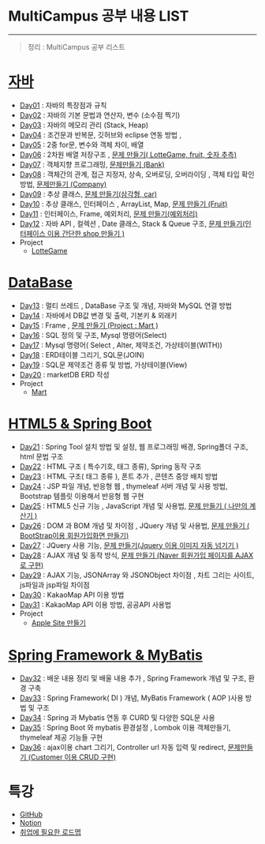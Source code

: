 # MultiCampus 공부 내용 LIST

---

> 정리 : MultiCampus 공부 리스트

# [자바 ](https://github.com/wonyoung0207/TIL/tree/master/MultiCampus/Java)

- [Day01](https://github.com/wonyoung0207/TIL/blob/master/MultiCampus/%EB%B0%B0%EC%9A%B4%20%EB%82%B4%EC%9A%A9%20List/Day01.md) : 자바의 특장점과 규칙
- [Day02](https://github.com/wonyoung0207/TIL/blob/master/MultiCampus/%EB%B0%B0%EC%9A%B4%20%EB%82%B4%EC%9A%A9%20List/Day02.md) : 자바의 기본 문법과 연산자, 변수 (소수점 찍기)
- [Day03](https://github.com/wonyoung0207/TIL/blob/master/MultiCampus/%EB%B0%B0%EC%9A%B4%20%EB%82%B4%EC%9A%A9%20List/Day02.md) : 자바의 메모리 관리 (Stack, Heap) 
- [Day04](https://github.com/wonyoung0207/TIL/blob/master/MultiCampus/%EB%B0%B0%EC%9A%B4%20%EB%82%B4%EC%9A%A9%20List/Day05.md) : 조건문과 반복문, 깃허브와 eclipse 연동 방법 , 
- [Day05](https://github.com/wonyoung0207/TIL/blob/master/MultiCampus/%EB%B0%B0%EC%9A%B4%20%EB%82%B4%EC%9A%A9%20List/Day05.md) : 2중 for문, 변수와 객체 차이, 배열 
- [Day06](https://github.com/wonyoung0207/TIL/blob/master/MultiCampus/%EB%B0%B0%EC%9A%B4%20%EB%82%B4%EC%9A%A9%20List/Day06.md) : 2차원 배열 저장구조 , [문제 만들기( LotteGame, fruit, 숫자 추측)](https://github.com/wonyoung0207/TIL/tree/master/MultiCampus/Java/Day06) 
- [Day07](https://github.com/wonyoung0207/TIL/blob/master/MultiCampus/%EB%B0%B0%EC%9A%B4%20%EB%82%B4%EC%9A%A9%20List/Day07.md) : 객체지향 프로그래밍, [문제만들기 (Bank)](https://github.com/wonyoung0207/TIL/blob/master/MultiCampus/Java/Day07/bank.java) 
- [Day08](https://github.com/wonyoung0207/TIL/blob/master/MultiCampus/%EB%B0%B0%EC%9A%B4%20%EB%82%B4%EC%9A%A9%20List/Day08.md) : 객체간의 관계, 접근 지정자, 상속, 오버로딩, 오버라이딩 , 객체 타입 확인방법, [문제만들기 (Company)](https://github.com/wonyoung0207/TIL/blob/master/MultiCampus/Java/Day08)
- [Day09](https://github.com/wonyoung0207/TIL/blob/master/MultiCampus/%EB%B0%B0%EC%9A%B4%20%EB%82%B4%EC%9A%A9%20List/Day09.md) : 추상 클래스, [문제 만들기(삼각형, car)](https://github.com/wonyoung0207/TIL/tree/master/MultiCampus/Java/Day09) 
- [Day10](https://github.com/wonyoung0207/TIL/blob/master/MultiCampus/%EB%B0%B0%EC%9A%B4%20%EB%82%B4%EC%9A%A9%20List/Day10.md) : 추상 클래스, 인터페이스 , ArrayList, Map, [문제 만들기 (Fruit)](https://github.com/wonyoung0207/TIL/tree/master/MultiCampus/Java/Day10) 
- [Day11](https://github.com/wonyoung0207/TIL/blob/master/MultiCampus/%EB%B0%B0%EC%9A%B4%20%EB%82%B4%EC%9A%A9%20List/Day11.md) : 인터페이스, Frame, 예외처리, [문제 만들기(예외처리)](https://github.com/wonyoung0207/TIL/tree/master/MultiCampus/Java/Day11_ws)
- [Day12](https://github.com/wonyoung0207/TIL/blob/master/MultiCampus/%EB%B0%B0%EC%9A%B4%20%EB%82%B4%EC%9A%A9%20List/Day12.md) : 자바 API , 컬렉션 , Date 클래스, Stack & Queue 구조, [문제 만들기(인터페이스 이용 간단한 shop 만들기 )](https://github.com/wonyoung0207/TIL/tree/master/MultiCampus/Java/Day12_ws)
- Project
  - [LotteGame](https://github.com/wonyoung0207/TIL/tree/master/MultiCampus/Project_LotteGame)


# [DataBase](https://github.com/wonyoung0207/TIL/tree/master/MultiCampus/SQL/)

- [Day13](https://github.com/wonyoung0207/TIL/blob/master/MultiCampus/%EB%B0%B0%EC%9A%B4%20%EB%82%B4%EC%9A%A9%20List/Day13.md) : 멀티 쓰레드 , DataBase 구조 및 개념, 자바와 MySQL 연결 방법
- [Day14](https://github.com/wonyoung0207/TIL/blob/master/MultiCampus/%EB%B0%B0%EC%9A%B4%20%EB%82%B4%EC%9A%A9%20List/Day14.md) : 자바에서 DB값 변경 및 출력, 기본키 & 외래키 
- [Day15](https://github.com/wonyoung0207/TIL/blob/master/MultiCampus/%EB%B0%B0%EC%9A%B4%20%EB%82%B4%EC%9A%A9%20List/Day15.md) : Frame , [문제 만들기 (Project : Mart )](https://github.com/wonyoung0207/TIL/tree/master/MultiCampus/Java/Day15_MartProject)
- [Day16](https://github.com/wonyoung0207/TIL/blob/master/MultiCampus/%EB%B0%B0%EC%9A%B4%20%EB%82%B4%EC%9A%A9%20List/Day16.md) : SQL 정의 및 구조, Mysql 명령어(Select) 
- [Day17](https://github.com/wonyoung0207/TIL/blob/master/MultiCampus/%EB%B0%B0%EC%9A%B4%20%EB%82%B4%EC%9A%A9%20List/Day17.md) : Mysql 명령어( Select , Alter, 제약조건, 가상테이블(WITH)) 
- [Day18](https://github.com/wonyoung0207/TIL/blob/master/MultiCampus/%EB%B0%B0%EC%9A%B4%20%EB%82%B4%EC%9A%A9%20List/Day18.md) : ERD테이블 그리기, SQL문(JOIN)
- [Day19](https://github.com/wonyoung0207/TIL/blob/master/MultiCampus/%EB%B0%B0%EC%9A%B4%20%EB%82%B4%EC%9A%A9%20List/Day19.md) : SQL문 제약조건 종류 및 방법, 가상테이블(View)
- [Day20](https://github.com/wonyoung0207/TIL/blob/master/MultiCampus/%EB%B0%B0%EC%9A%B4%20%EB%82%B4%EC%9A%A9%20List/Day20.md) : marketDB ERD 작성 
- Project
  - [Mart](https://github.com/wonyoung0207/TIL/tree/master/MultiCampus/Project_Mysql_Java_Connection)


# [HTML5 & Spring Boot](https://github.com/wonyoung0207/TIL/tree/master/MultiCampus/Spring%20Boot)

- [Day21](https://github.com/wonyoung0207/TIL/blob/master/MultiCampus/%EB%B0%B0%EC%9A%B4%20%EB%82%B4%EC%9A%A9%20List/Day21.md) : Spring Tool 설치 방법 및 설정, 웹 프로그래밍 배경, Spring폴더 구조, html 문법 구조
- [Day22](https://github.com/wonyoung0207/TIL/blob/master/MultiCampus/%EB%B0%B0%EC%9A%B4%20%EB%82%B4%EC%9A%A9%20List/Day22.md) : HTML 구조 ( 특수기호, 태그 종류), Spring 동작 구조
- [Day23](https://github.com/wonyoung0207/TIL/blob/master/MultiCampus/%EB%B0%B0%EC%9A%B4%20%EB%82%B4%EC%9A%A9%20List/Day23.md) : HTML 구조( 태그 종류 ), 폰트 추가 , 콘텐츠 중앙 배치 방법
- [Day24](https://github.com/wonyoung0207/TIL/blob/master/MultiCampus/%EB%B0%B0%EC%9A%B4%20%EB%82%B4%EC%9A%A9%20List/Day24.md) : JSP 파일 개념, 반응형 웹 , thymeleaf 서버 개념 및 사용 방법, Bootstrap 템플릿 이용해서 반응형 웹 구현 
- [Day25](https://github.com/wonyoung0207/TIL/blob/master/MultiCampus/%EB%B0%B0%EC%9A%B4%20%EB%82%B4%EC%9A%A9%20List/Day25.md) : HTML5 신규 기능 , JavaScript 개념 및 사용법, [문제 만들기 ( 나만의 계산기 )](https://github.com/wonyoung0207/TIL/blob/master/MultiCampus/Spring%20Framwork%20Code/05.%20JavaScript/templates/js/js07.html)
- [Day26](https://github.com/wonyoung0207/TIL/blob/master/MultiCampus/%EB%B0%B0%EC%9A%B4%20%EB%82%B4%EC%9A%A9%20List/Day26.md) : DOM 과 BOM 개념 및 차이점 , JQuery 개념 및 사용법, [문제 만들기 ( BootStrap이용 회원가입화면 만들기) ](https://github.com/wonyoung0207/TIL/blob/master/MultiCampus/Spring%20Framwork%20Code/06.%20JQuery/template/jq04.html)
- [Day27](https://github.com/wonyoung0207/TIL/blob/master/MultiCampus/%EB%B0%B0%EC%9A%B4%20%EB%82%B4%EC%9A%A9%20List/Day27.md) : JQuery 사용 기능, [문제 만들기(Jquery 이용 이미지 자동 넘기기 )](https://github.com/wonyoung0207/TIL/blob/master/MultiCampus/Spring%20Framwork%20Code/06.%20JQuery/template/jq15.html)
- [Day28](https://github.com/wonyoung0207/TIL/blob/master/MultiCampus/%EB%B0%B0%EC%9A%B4%20%EB%82%B4%EC%9A%A9%20List/Day28.md) : AJAX 개념 및 동작 방식, [문제 만들기 (Naver 회원가입 페이지를 AJAX로 구현)](https://github.com/wonyoung0207/TIL/blob/master/MultiCampus/Spring%20Framwork%20Code/07.%20AJAX/templates/aj04.html)
- [Day29](https://github.com/wonyoung0207/TIL/blob/master/MultiCampus/%EB%B0%B0%EC%9A%B4%20%EB%82%B4%EC%9A%A9%20List/Day29.md) : AJAX 기능, JSONArray 와 JSONObject 차이점 , 차트 그리는 사이트, js파일과 jsp파일 차이점
- [Day30](https://github.com/wonyoung0207/TIL/blob/master/MultiCampus/%EB%B0%B0%EC%9A%B4%20%EB%82%B4%EC%9A%A9%20List/Day30.md) : KakaoMap API 이용 방법
- [Day31](https://github.com/wonyoung0207/TIL/blob/master/MultiCampus/%EB%B0%B0%EC%9A%B4%20%EB%82%B4%EC%9A%A9%20List/Day31.md) : KakaoMap API 이용 방법, 공공API 사용법 
- Project 
  - [Apple Site 만들기 ](https://github.com/wonyoung0207/TIL/tree/master/MultiCampus/Project_AppleSite)


# [Spring Framework & MyBatis](https://github.com/wonyoung0207/TIL/tree/master/MultiCampus/Spring%20Framework%20%26%20MyBatis)

- [Day32](https://github.com/wonyoung0207/TIL/blob/master/MultiCampus/%EB%B0%B0%EC%9A%B4%20%EB%82%B4%EC%9A%A9%20List/Day32.md) : 배운 내용 정리 및 배울 내용 추가 , Spring Framework 개념 및 구조, 환경 구축 
- [Day33](https://github.com/wonyoung0207/TIL/blob/master/MultiCampus/%EB%B0%B0%EC%9A%B4%20%EB%82%B4%EC%9A%A9%20List/Day33.md) : Spring Framework( DI )  개념, MyBatis Framework ( AOP )사용 방법 및 구조 
- [Day34](https://github.com/wonyoung0207/TIL/blob/master/MultiCampus/%EB%B0%B0%EC%9A%B4%20%EB%82%B4%EC%9A%A9%20List/Day34.md) : Spring 과 Mybatis 연동 후 CURD 및 다양한 SQL문 사용 
- [Day35](https://github.com/wonyoung0207/TIL/blob/master/MultiCampus/%EB%B0%B0%EC%9A%B4%20%EB%82%B4%EC%9A%A9%20List/Day35.md) : Spring Boot 와 mybatis 환경설정 , Lombok 이용 객체만들기, thymeleaf 제공 기능들 구현
- [Day36](https://github.com/wonyoung0207/TIL/blob/master/MultiCampus/%EB%B0%B0%EC%9A%B4%20%EB%82%B4%EC%9A%A9%20List/Day36.md) : ajax이용 chart 그리기, Controller url 자동 입력 및 redirect, [문제만들기 (Customer 이용 CRUD 구현)]()

# 특강

- [GitHub](https://github.com/wonyoung0207/TIL/tree/master/GitHub)
- [Notion](https://github.com/wonyoung0207/TIL/blob/master/Notion/Notion.md)
- [취업에 필요한 로드멥](https://github.com/wonyoung0207/TIL/tree/master/MultiCampus/%EA%B0%9C%EB%B0%9C%EC%9E%90%EB%A1%9C%20%EC%B7%A8%EC%97%85%ED%95%98%EA%B8%B0%20%EC%9C%84%ED%95%9C%20%EB%A1%9C%EB%93%9C%EB%A7%B5_%ED%8A%B9%EA%B0%95)